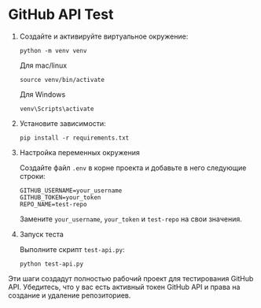 # GitHub API Test

1. Создайте и активируйте виртуальное окружение:

    ```
    python -m venv venv
    ```

    Для mac/linux
    ```
    source venv/bin/activate
    ```
    
    Для Windows
    ```
   venv\Scripts\activate
    ```

1. Установите зависимости:

    ```
    pip install -r requirements.txt
    ```

2. Настройка переменных окружения

    Создайте файл `.env` в корне проекта и добавьте в него следующие строки:
    ```
    GITHUB_USERNAME=your_username
    GITHUB_TOKEN=your_token
    REPO_NAME=test-repo
    ```
    Замените `your_username`, `your_token` и `test-repo` на свои значения.

3. Запуск теста

    Выполните скрипт `test-api.py`:

    ```
    python test-api.py
    ```

Эти шаги создадут полностью рабочий проект для тестирования GitHub API. Убедитесь, что у вас есть активный токен GitHub API и права на создание и удаление репозиториев.
